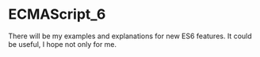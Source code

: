 # ECMAScript_6
There will be my examples and explanations for new ES6 features. It could be useful, I hope not only for me.
